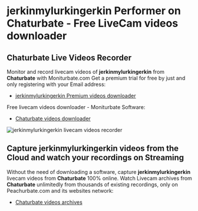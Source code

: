 # jerkinmylurkingerkin Performer on Chaturbate - Free LiveCam videos downloader

## Chaturbate Live Videos Recorder

Monitor and record livecam videos of **jerkinmylurkingerkin** from **Chaturbate** with Moniturbate.com
Get a premium trial for free by just and only registering with your Email address:
* [jerkinmylurkingerkin Premium videos downloader](https://moniturbate.com/request-demo-licence-key.html)

Free livecam videos downloader - Moniturbate Software:
* [Chaturbate videos downloader](https://moniturbate.com/moniturbate-download-software.html)

![jerkinmylurkingerkin livecam videos recorder](https://peachurnet.com/templates/moniturbate-software.png)


## Capture jerkinmylurkingerkin videos from the Cloud and watch your recordings on Streaming

Without the need of downloading a software, capture **jerkinmylurkingerkin** livecam videos from **Chaturbate** 100% online.
Watch Livecam archives from **Chaturbate** unlimitedly from thousands of existing recordings, only on Peachurbate.com and its websites network:
* [Chaturbate videos archives](https://peachurnet.com/)